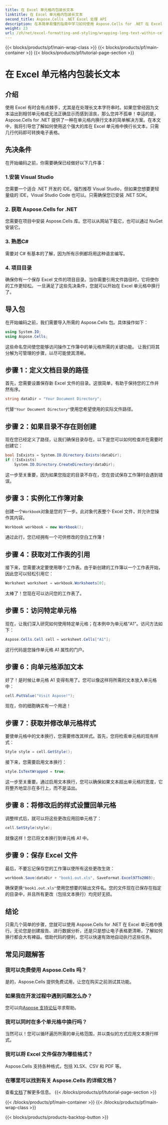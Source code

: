 ```yaml
---
title: 在 Excel 单元格内包装长文本
linktitle: 在 Excel 单元格内包装长文本
second_title: Aspose.Cells .NET Excel 处理 API
description: 在本简单易懂的指南中学习如何使用 Aspose.Cells for .NET 在 Excel 单元格中换行长文本。轻松转换您的电子表格。
weight: 23
url: /zh/net/excel-formatting-and-styling/wrapping-long-text-within-cells/
---
```


{{< blocks/products/pf/main-wrap-class >}}
{{< blocks/products/pf/main-container >}}
{{< blocks/products/pf/tutorial-page-section >}}

# 在 Excel 单元格内包装长文本

## 介绍
使用 Excel 有时会有点棘手，尤其是在处理长文本字符串时。如果您曾经因为文本溢出到相邻单元格或无法正确显示而感到沮丧，那么您并不孤单！幸运的是，Aspose.Cells for .NET 提供了一种在单元格内换行文本的简单解决方案。在本文中，我将引导您了解如何使用这个强大的库在 Excel 单元格中换行长文本，只需几行代码即可转换电子表格。 
## 先决条件
在开始编码之前，你需要确保已经做好以下几件事：
### 1.安装 Visual Studio
您需要一个适合 .NET 开发的 IDE。强烈推荐 Visual Studio，但如果您想要更轻量级的 IDE，Visual Studio Code 也可以。只需确保您已安装 .NET SDK。
### 2. 获取 Aspose.Cells for .NET
您需要在项目中安装 Aspose.Cells 库。您可以从网站下载它，也可以通过 NuGet 安装它。
### 3. 熟悉C#
需要对 C# 有基本的了解，因为所有示例都将用这种语言编写。
### 4. 项目目录
确保你有一个保存 Excel 文件的项目目录。当你需要引用文件路径时，它将使你的工作更轻松。
一旦满足了这些先决条件，您就可以开始在 Excel 单元格中换行了。
## 导入包
在开始编码之前，我们需要导入所需的 Aspose.Cells 包。具体操作如下：
```csharp
using System.IO;
using Aspose.Cells;
```
这些命名空间使您能够访问操作工作簿中的单元格所需的关键功能。
让我们将其分解为可管理的步骤，以尽可能使其清晰。
## 步骤 1：定义文档目录的路径
首先，您需要设置保存新 Excel 文件的目录。这很简单，有助于保持您的工作井然有序。
```csharp
string dataDir = "Your Document Directory";
```
代替`"Your Document Directory"`使用您希望使用的实际文件路径。
## 步骤 2：如果目录不存在则创建
现在您已经定义了路径，让我们确保目录存在。以下是您可以如何检查并在需要时创建它：
```csharp
bool IsExists = System.IO.Directory.Exists(dataDir);
if (!IsExists)
    System.IO.Directory.CreateDirectory(dataDir);
```
这一步至关重要，因为如果您指定的目录不存在，您在尝试保存工作簿时会遇到错误。
## 步骤 3：实例化工作簿对象
创建一个`Workbook`对象是您的下一步。此对象代表整个 Excel 文件，并允许您操作其内容。
```csharp
Workbook workbook = new Workbook();
```
通过此行，您已经拥有一个可供修改的空白工作簿！
## 步骤 4：获取对工作表的引用
接下来，您需要决定要使用哪个工作表。由于新创建的工作簿以一个工作表开始，因此您可以轻松引用它：
```csharp
Worksheet worksheet = workbook.Worksheets[0];
```
太棒了！您现在可以访问您的工作表了。
## 步骤 5：访问特定单元格
现在，让我们深入研究如何使用特定单元格；在本例中为单元格“A1”。访问方法如下：
```csharp
Aspose.Cells.Cell cell = worksheet.Cells["A1"];
```
这行代码是您操作单元格 A1 属性的门户。
## 步骤 6：向单元格添加文本
好了！是时候让单元格 A1 变得有用了。您可以像这样将所需的文本放入单元格中：
```csharp
cell.PutValue("Visit Aspose!");
```
现在，你的细胞确实有一个用途！
## 步骤 7：获取并修改单元格样式
要使单元格中的文本换行，您需要修改其样式。首先，您将检索单元格的现有样式：
```csharp
Style style = cell.GetStyle();
```
接下来，您需要启用文本换行：
```csharp
style.IsTextWrapped = true;
```
这一步至关重要。通过启用文本换行，您可以确保如果文本超出单元格的宽度，它将整齐地显示在多行上，而不是溢出。
## 步骤 8：将修改后的样式设置回单元格
调整样式后，就可以将这些更改应用回单元格了：
```csharp
cell.SetStyle(style);
```
就像这样！您已将文本换行到单元格 A1 中。
## 步骤 9：保存 Excel 文件
最后，不要忘记保存您的工作簿以使所有这些更改生效：
```csharp
workbook.Save(dataDir + "book1.out.xls", SaveFormat.Excel97To2003);
```
确保更换`"book1.out.xls"`使用您想要的输出文件名。您的文件现在已保存在指定的目录中，并且所有更改（包括文本换行）均完好无损。
## 结论
只需几个简单的步骤，您就可以使用 Aspose.Cells for .NET 在 Excel 单元格中换行。无论您是创建报告、进行数据分析，还是只是想让电子表格更清晰，了解如何换行都会大有裨益。借助代码的便利，您可以快速有效地自动执行这些任务。
## 常见问题解答
### 我可以免费使用 Aspose.Cells 吗？  
是的，Aspose.Cells 提供免费试用，让您在购买之前测试其功能。
### 如果我在开发过程中遇到问题怎么办？  
您可以向[Aspose 支持论坛](https://forum.aspose.com/c/cells/9)寻求帮助。
### 我可以同时在多个单元格中换行吗？  
当然可以！您可以循环遍历所需的单元格范围，并以类似的方式应用文本换行样式。
### 我可以将 Excel 文件保存为哪些格式？  
Aspose.Cells 支持各种格式，包括 XLSX、CSV 和 PDF 等。
### 在哪里可以找到有关 Aspose.Cells 的详细文档？  
查看[文档](https://reference.aspose.com/cells/net/)了解更多信息。
{{< /blocks/products/pf/tutorial-page-section >}}

{{< /blocks/products/pf/main-container >}}
{{< /blocks/products/pf/main-wrap-class >}}

{{< blocks/products/products-backtop-button >}}

